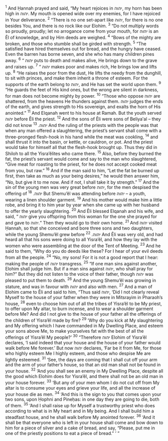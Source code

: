 <sup>1</sup> And Ḥannah prayed and said, “My heart rejoices in יהוה, my horn has been high in יהוה. My mouth is opened wide over my enemies, for I have rejoiced in Your deliverance.
<sup>2</sup> “There is no one set-apart like יהוה, for there is no one besides You, and there is no rock like our Elohim.
<sup>3</sup> “Do not multiply words so proudly, proudly; let no arrogance come from your mouth, for יהוה is an Ĕl of knowledge, and by Him deeds are weighed.
<sup>4</sup> “Bows of the mighty are broken, and those who stumble shall be girded with strength.
<sup>5</sup> “The satisfied have hired themselves out for bread, and the hungry have ceased. Even the barren has borne seven, and she who has many children pines away.
<sup>6</sup> “ יהוה puts to death and makes alive, He brings down to the grave and raises up.
<sup>7</sup> “ יהוה makes poor and makes rich, He brings low and lifts up.
<sup>8</sup> “He raises the poor from the dust, He lifts the needy from the dunghill, to sit with princes, and make them inherit a throne of esteem. For the supports of the earth belong to יהוה, and He has set the world upon them.
<sup>9</sup> “He guards the feet of His kind ones, but the wrong are silent in darkness, for man does not become mighty by power.
<sup>10</sup> “Those who oppose יהוה are shattered, from the heavens He thunders against them. יהוה judges the ends of the earth, and gives strength to His sovereign, and exalts the horn of His anointed.”
<sup>11</sup> And Elqanah went to his house at Ramah. But the youth served יהוה before Ĕli the priest.
<sup>12</sup> And the sons of Ĕli were sons of Beliya‛al – they did not know יהוה.
<sup>13</sup> And the ruling of the priests with the people was that when any man offered a slaughtering, the priest’s servant shall come with a three-pronged flesh-hook in his hand while the meat was cookling,
<sup>14</sup> and shall thrust it into the basin, or kettle, or cauldron, or pot. And the priest would take for himself all that the flesh-hook brought up. Thus they did in Shiloh to all the Yisra’ĕlites who came there.
<sup>15</sup> Also, before they burned the fat, the priest’s servant would come and say to the man who slaughtered, “Give meat for roasting to the priest, for he does not accept cooked meat from you, but raw.”
<sup>16</sup> And if the man said to him, “Let the fat be burned up first, then take as much as your being desires,” he would then answer him, “No, but give it to me now. And if not, I shall take it by strength.”
<sup>17</sup> And the sin of the young men was very great before יהוה, for the men despised the offering of יהוה.
<sup>18</sup> But Shemu’ĕl was attending before יהוה – a youth, wearing a linen shoulder garment.
<sup>19</sup> And his mother would make him a little robe, and bring it to him year by year when she came up with her husband to offer the yearly slaughtering.
<sup>20</sup> And Ĕli blessed Elqanah and his wife, and said, “ יהוה give you offspring from this woman for the one she prayed for and gave to יהוה.” Then they would go to their own home.
<sup>21</sup> And יהוה visited Ḥannah, so that she conceived and bore three sons and two daughters, while the young Shemu’ĕl grew before יהוה.
<sup>22</sup> And Ĕli was very old, and had heard all that his sons were doing to all Yisra’ĕl, and how they lay with the women who were assembling at the door of the Tent of Meeting.
<sup>23</sup> And he said to them, “Why do you do deeds like these? For I hear of your evil deeds from all the people.
<sup>24</sup> “No, my sons! For it is not a good report that I hear: making the people of יהוה transgress.
<sup>25</sup> “If one man sins against another, Elohim shall judge him. But if a man sins against יהוה, who shall pray for him?” But they did not listen to the voice of their father, though יהוה was pleased to put them to death.
<sup>26</sup> And the young Shemu’ĕl was growing in stature, and was in favour with יהוה and also with men.
<sup>27</sup> And a man of Elohim came to Ĕli and said to him, “Thus said יהוה, ‘Did I not clearly reveal Myself to the house of your father when they were in Mitsrayim in Pharaoh’s house,
<sup>28</sup> even to choose him out of all the tribes of Yisra’ĕl to be My priest, to offer upon My altar, to burn incense, and to wear a shoulder garment before Me? And did I not give to the house of your father all the offerings of the children of Yisra’ĕl made by fire?
<sup>29</sup> ‘Why do you kick at My slaughtering and My offering which I have commanded in My Dwelling Place, and esteem your sons above Me, to make yourselves fat with the best of all the offerings of Yisra’ĕl My people?’
<sup>30</sup> “Therefore יהוה Elohim of Yisra’ĕl declares, ‘I said indeed that your house and the house of your father would walk before Me forever.’ But now יהוה declares, ‘Far be it from Me, for those who highly esteem Me I highly esteem, and those who despise Me are lightly esteemed.
<sup>31</sup> ‘See, the days are coming that I shall cut off your arm and the arm of your father’s house, so that an old man shall not be found in your house.
<sup>32</sup> ‘And you shall see an enemy in My Dwelling Place, despite all the good which Elohim does for Yisra’ĕl, and there shall not be an old man in your house forever.
<sup>33</sup> ‘But any of your men whom I do not cut off from My altar is to consume your eyes and grieve your life, and all the increase of your house die as men.
<sup>34</sup> ‘And this is the sign to you that comes upon your two sons, upon Ḥophni and Pineḥas: in one day they are going to die, both of them.
<sup>35</sup> ‘And I shall raise up for Myself a trustworthy priest who does according to what is in My heart and in My being. And I shall build him a steadfast house, and he shall walk before My anointed forever.
<sup>36</sup> ‘And it shall be that everyone who is left in your house shall come and bow down to him for a piece of silver and a cake of bread, and say, “Please, put me in one of the priestly positions to eat a piece of bread.” ’ ”
